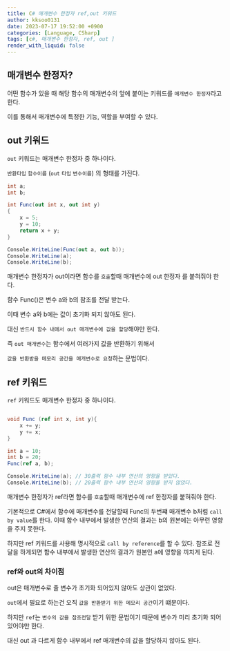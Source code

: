 ```yaml
---
title: C# 매개변수 한정자 ref,out 키워드
author: kksoo0131
date: 2023-07-17 19:52:00 +0900
categories: [Language, CSharp]
tags: [c#, 매개변수 한정자, ref, out ]
render_with_liquid: false
---
```


## 매개변수 한정자?

어떤 함수가 있을 때 해당 함수의 매개변수의 앞에 붙이는 키워드를 `매개변수 한정자`라고 한다.

이를 통해서 매개변수에 특정한 기능, 역할을 부여할 수 있다.

## out 키워드

`out` 키워드는 매개변수 한정자 중 하나이다.

`반환타입` `함수이름` (`out` `타입` `변수이름`) 의 형태를 가진다.

```c#
int a;
int b;

int Func(out int x, out int y)
{
    x = 5;
    y = 10;
    return x + y;
}

Console.WriteLine(Func(out a, out b));
Console.WriteLine(a);
Console.WriteLine(b); 
```
매개변수 한정자가 out이라면 함수를 `호출`할때 매개변수에 out 한정자 를 붙혀줘야 한다.

함수 Func()은 변수 a와 b의 참조를 전달 받는다.

이때 변수 a와 b에는 값이 초기화 되지 않아도 된다.

대신 `반드시 함수 내에서 out 매개변수에 값을 할당`해야만 한다.

즉 `out 매개변수`는 함수에서 여러가지 값을 반환하기 위해서

`값을 반환받을 메모리 공간을 매개변수로 요청`하는 문법이다.

## ref 키워드

`ref` 키워드도 매개변수 한정자 중 하나이다.

```c#

void Func (ref int x, int y){
    x += y;
    y += x;
}

int a = 10;
int b = 20;
Func(ref a, b);

Console.WriteLine(a); // 30출력 함수 내부 연산의 영향을 받았다.
Console.WriteLine(b); // 20출력 함수 내부 연산의 영향을 받지 않았다.
```
매개변수 한정자가 ref라면 함수를 `호출`할때 매개변수에 ref 한정자를 붙혀줘야 한다.

기본적으로 C#에서 함수에 매개변수를 전달할때 Func의 두번쨰 매개변수 b처럼 `call by value`를 한다. 이때 함수 내부에서 발생한 연산의 결과는 b의 원본에는 아무런 영향을 주지 못한다.

하지만 ref 키워드를 사용해 명시적으로 `call by reference`를 할 수 있다. 참조로 전달을 하게되면 함수 내부에서 발생한 연산의 결과가 원본인 a에 영향을 끼치게 된다.


### ref와 out의 차이점

out은 매개변수로 줄 변수가 초기화 되어있지 않아도 상관이 없었다.

`out`에서 필요로 하는건 오직 `값을 반환받기 위한 메모리 공간`이기 떄문이다.

하지만 `ref`는 `변수의 값을 참조전달` 받기 위한 문법이기 때문에 변수가 미리 초기화 되어있어야만 한다. 

대신 out 과 다르게 함수 내부에서 ref 매개변수의 값을 할당하지 않아도 된다.

